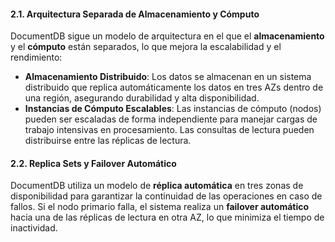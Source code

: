 #### 2.1. **Arquitectura Separada de Almacenamiento y Cómputo**

DocumentDB sigue un modelo de arquitectura en el que el **almacenamiento** y el **cómputo** están separados, lo que mejora la escalabilidad y el rendimiento:

- **Almacenamiento Distribuido**: Los datos se almacenan en un sistema distribuido que replica automáticamente los datos en tres AZs dentro de una región, asegurando durabilidad y alta disponibilidad.
- **Instancias de Cómputo Escalables**: Las instancias de cómputo (nodos) pueden ser escaladas de forma independiente para manejar cargas de trabajo intensivas en procesamiento. Las consultas de lectura pueden distribuirse entre las réplicas de lectura.

#### 2.2. **Replica Sets y Failover Automático**

DocumentDB utiliza un modelo de **réplica automática** en tres zonas de disponibilidad para garantizar la continuidad de las operaciones en caso de fallos. Si el nodo primario falla, el sistema realiza un **failover automático** hacia una de las réplicas de lectura en otra AZ, lo que minimiza el tiempo de inactividad.